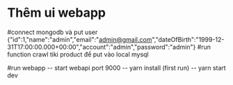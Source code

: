 # Thêm ui webapp

#connect mongodb và put user 
{"id":1,"name":"admin","email":"admin@gmail.com","dateOfBirth":"1999-12-31T17:00:00.000+00:00","account":"admin","password":"admin"}
#run function crawl tiki product để put vào local mysql 

#run webapp
-- start webapi port 9000
-- yarn install (first run)
-- yarn start dev